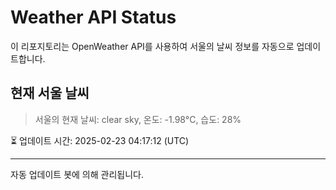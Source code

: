 
# Weather API Status

이 리포지토리는 OpenWeather API를 사용하여 서울의 날씨 정보를 자동으로 업데이트합니다.

## 현재 서울 날씨
> 서울의 현재 날씨: clear sky, 온도: -1.98°C, 습도: 28%

⏳ 업데이트 시간: 2025-02-23 04:17:12 (UTC)

---
자동 업데이트 봇에 의해 관리됩니다.

